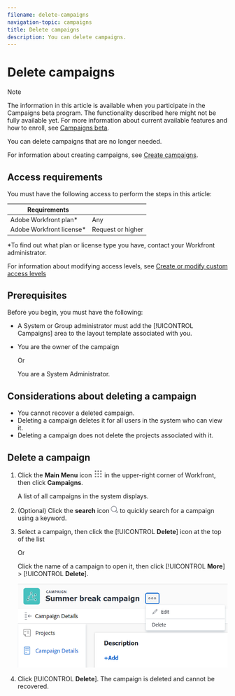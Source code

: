 ```yaml
---
filename: delete-campaigns
navigation-topic: campaigns
title: Delete campaigns
description: You can delete campaigns. 
---
```


# Delete campaigns

>[!NOTE]
>
>The information in this article is available when you participate in the Campaigns beta program. The functionality described here might not be fully available yet. For more information about current available features and how to enroll, see  [Campaigns beta](../../product-announcements/betas/campaign-object-beta.md).

You can delete campaigns that are no longer needed.

For information about creating campaigns, see [Create campaigns](create-campaigns.md).

## Access requirements

You must have the following access to perform the steps in this article:

| Requirements            |                   |
|--------------------------|-------------------|
| Adobe Workfront plan*    | Any               |
| Adobe Workfront license* | Request or higher |

*To find out what plan or license type you have, contact your Workfront administrator.

For information about modifying access levels, see [Create or modify custom access levels](../../administration-and-setup/add-users/configure-and-grant-access/create-modify-access-levels.md)

<!--
When the access, permissions will be implemented for above, replace that *sentence under the table with this; 
*To find out what plan, license type, or access you have, contact your Workfront administrator.
-->

## Prerequisites

Before you begin, you must have the following:

* A System or Group administrator must add the [!UICONTROL Campaigns] area to the layout template associated with you.
* You are the owner of the campaign 

    Or 

    You are a System Administrator.

## Considerations about deleting a campaign


* You cannot recover a deleted campaign.
* Deleting a campaign deletes it for all users in the system who can view it. 
* Deleting a campaign does not delete the projects associated with it. 

<!--
* The campaign information at the project level is deleted.
* You can add projects, portfolios, or programs to a campaign. (replace the sentence above about projects only with this one when these objects become available.)
-->

## Delete a campaign

1. Click the **Main Menu** icon ![](assets/main-menu-icon.png) in the upper-right corner of Workfront, then click **Campaigns**.

    A list of all campaigns in the system displays.
1. (Optional) Click the **search** icon ![](assets/search-icon.png) to quickly search for a campaign using a keyword.
1. Select a campaign, then click the [!UICONTROL **Delete**] icon at the top of the list

    Or

    Click the name of a campaign to open it, then click [!UICONTROL **More**] > [!UICONTROL **Delete**].

    ![](assets/campaign-delete-and-edit-options-from-campaign-page.png)
1. Click [!UICONTROL **Delete**].
    The campaign is deleted and cannot be recovered.



